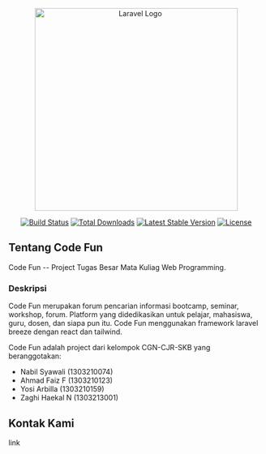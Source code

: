 <p align="center"><a href="https://laravel.com" target="_blank"><img src="https://res.cloudinary.com/practicaldev/image/fetch/s--GyLDDG8R--/c_imagga_scale,f_auto,fl_progressive,h_420,q_auto,w_1000/https://thepracticaldev.s3.amazonaws.com/i/l2vicl71wmxtcgob0gu2.png" width="400" alt="Laravel Logo"></a></p>

<p align="center">
<a href="https://github.com/laravel/framework/actions"><img src="https://github.com/laravel/framework/workflows/tests/badge.svg" alt="Build Status"></a>
<a href="https://packagist.org/packages/laravel/framework"><img src="https://img.shields.io/packagist/dt/laravel/framework" alt="Total Downloads"></a>
<a href="https://packagist.org/packages/laravel/framework"><img src="https://img.shields.io/packagist/v/laravel/framework" alt="Latest Stable Version"></a>
<a href="https://packagist.org/packages/laravel/framework"><img src="https://img.shields.io/packagist/l/laravel/framework" alt="License"></a>
</p>

## Tentang Code Fun

Code Fun -- Project Tugas Besar Mata Kuliag Web Programming.
### Deskripsi
Code Fun merupakan forum pencarian informasi bootcamp, seminar, workshop, forum. Platform yang didedikasikan untuk pelajar, mahasiswa, guru, dosen, dan siapa pun itu.
Code Fun menggunakan framework laravel breeze dengan react dan tailwind. 

Code Fun adalah project dari kelompok CGN-CJR-SKB yang beranggotakan:
- Nabil Syawali      (1303210074)
- Ahmad Faiz F       (1303210123)
- Yosi Arbilla       (1303210159)
- Zaghi Haekal N     (1303213001)


## Kontak Kami
link
